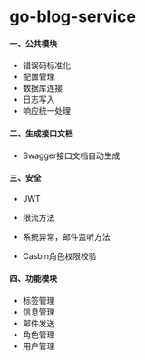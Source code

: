 # go-blog-service

#### 一、公共模块    

- 错误码标准化
- 配置管理
- 数据库连接
- 日志写入
- 响应统一处理



#### 二、生成接口文档

- Swagger接口文档自动生成



#### 三、安全

- JWT

- 限流方法
- 系统异常，邮件监听方法 
- Casbin角色权限校验



#### 四、功能模块

- 标签管理
- 信息管理
- 邮件发送
- 角色管理
- 用户管理



